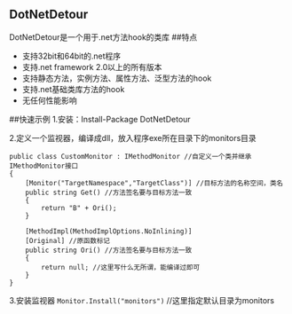 ## DotNetDetour
DotNetDetour是一个用于.net方法hook的类库
##特点
* 支持32bit和64bit的.net程序
* 支持.net framework 2.0以上的所有版本
* 支持静态方法，实例方法、属性方法、泛型方法的hook
* 支持.net基础类库方法的hook
* 无任何性能影响

##快速示例
1.安装：Install-Package DotNetDetour

2.定义一个监视器，编译成dll，放入程序exe所在目录下的monitors目录
```
public class CustomMonitor : IMethodMonitor //自定义一个类并继承IMethodMonitor接口
{
    [Monitor("TargetNamespace","TargetClass")] //目标方法的名称空间，类名
    public string Get() //方法签名要与目标方法一致
    {
        return "B" + Ori();
    }

    [MethodImpl(MethodImplOptions.NoInlining)]
    [Original] //原函数标记
    public string Ori() //方法签名要与目标方法一致
    {
        return null; //这里写什么无所谓，能编译过即可
    }
}
```
3.安装监视器
`Monitor.Install("monitors")` //这里指定默认目录为monitors
